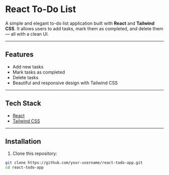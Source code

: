 # React To-Do List

A simple and elegant to-do list application built with **React** and **Tailwind CSS**. It allows users to add tasks, mark them as completed, and delete them — all with a clean UI.

---

## Features

- Add new tasks
- Mark tasks as completed
- Delete tasks
- Beautiful and responsive design with Tailwind CSS

---

## Tech Stack

- [React](https://reactjs.org/)
- [Tailwind CSS](https://tailwindcss.com/)

---

## Installation

1. Clone this repository:

```bash
git clone https://github.com/your-username/react-todo-app.git
cd react-todo-app
```
